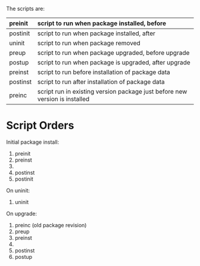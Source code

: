 The scripts are:

| preinit | script to run when package installed, before |
|:--------|:---------------------------------------------|
| postinit | script to run when package installed, after |
| uninit | script to run when package removed |
| preup | script to run when package upgraded, before upgrade |
| postup | script to run when package is upgraded, after upgrade |
| preinst | script to run before installation of package data |
| postinst | script to run after installation of package data |
| preinc | script run in existing version package just before new version is installed |

# Script Orders #

Initial package install:

  1. preinit
  1. preinst
  1. <inst stage>
  1. postinst
  1. postinit

On uninit:

  1. uninit

On upgrade:

  1. preinc (old package revision)
  1. preup
  1. preinst
  1. <inst stage>
  1. postinst
  1. postup